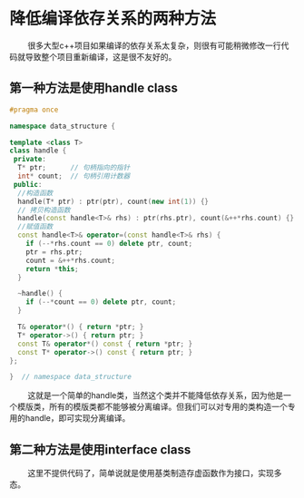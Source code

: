 
# 降低编译依存关系的两种方法
&emsp;&emsp; 很多大型c++项目如果编译的依存关系太复杂，则很有可能稍微修改一行代码就导致整个项目重新编译，这是很不友好的。
##  第一种方法是使用handle class
```cpp
#pragma once

namespace data_structure {

template <class T>
class handle {
 private:
  T* ptr;      // 句柄指向的指针
  int* count;  // 句柄引用计数器
 public:
  //构造函数
  handle(T* ptr) : ptr(ptr), count(new int(1)) {}
  // 拷贝构造函数
  handle(const handle<T>& rhs) : ptr(rhs.ptr), count(&++*rhs.count) {}
  //赋值函数
  const handle<T>& operator=(const handle<T>& rhs) {
    if (--*rhs.count == 0) delete ptr, count;
    ptr = rhs.ptr;
    count = &++*rhs.count;
    return *this;
  }

  ~handle() {
    if (--*count == 0) delete ptr, count;
  }

  T& operator*() { return *ptr; }
  T* operator->() { return ptr; }
  const T& operator*() const { return *ptr; }
  const T* operator->() const { return ptr; }
};

}  // namespace data_structure
```
&emsp;&emsp; 这就是一个简单的handle类，当然这个类并不能降低依存关系，因为他是一个模版类，所有的模版类都不能够被分离编译。但我们可以对专用的类构造一个专用的handle，即可实现分离编译。
<!---more-->
## 第二种方法是使用interface class
&emsp;&emsp; 这里不提供代码了，简单说就是使用基类制造存虚函数作为接口，实现多态。
